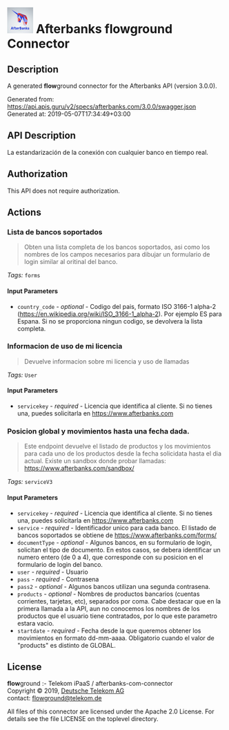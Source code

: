 # ![LOGO](logo.png) Afterbanks **flow**ground Connector

## Description

A generated **flow**ground connector for the Afterbanks API (version 3.0.0).

Generated from: https://api.apis.guru/v2/specs/afterbanks.com/3.0.0/swagger.json<br/>
Generated at: 2019-05-07T17:34:49+03:00

## API Description

La estandarización de la conexión con cualquier banco en tiempo real.

## Authorization

This API does not require authorization.

## Actions

### Lista de bancos soportados

> Obten una lista completa de los bancos soportados, asi como los nombres de los campos necesarios para dibujar un formulario de login similar al oritinal del banco.

*Tags:* `forms`

#### Input Parameters
* `country_code` - _optional_ - Codigo del pais, formato ISO 3166-1 alpha-2 (https://en.wikipedia.org/wiki/ISO_3166-1_alpha-2). Por ejemplo ES para Espana. Si no se proporciona ningun codigo, se devolvera la lista completa.

### Informacion de uso de mi licencia

> Devuelve informacion sobre mi licencia y uso de llamadas

*Tags:* `User`

#### Input Parameters
* `servicekey` - _required_ - Licencia que identifica al cliente. Si no tienes una, puedes solicitarla en https://www.afterbanks.com

### Posicion global y movimientos hasta una fecha dada.

> Este endpoint devuelve el listado de productos y los movimientos para cada uno de los productos desde la fecha solicidata hasta el dia actual. Existe un sandbox donde probar llamadas: https://www.afterbanks.com/sandbox/

*Tags:* `serviceV3`

#### Input Parameters
* `servicekey` - _required_ - Licencia que identifica al cliente. Si no tienes una, puedes solicitarla en https://www.afterbanks.com
* `service` - _required_ - Identificador unico para cada banco. El listado de bancos soportados se obtiene de https://www.afterbanks.com/forms/
* `documentType` - _optional_ - Algunos bancos, en su formulario de login, solicitan el tipo de documento. En estos casos, se debera identificar un numero entero (de 0 a 4), que corresponde con su posicion en el formulario de login del banco.
* `user` - _required_ - Usuario
* `pass` - _required_ - Contrasena
* `pass2` - _optional_ - Algunos bancos utilizan una segunda contrasena.
* `products` - _optional_ - Nombres de productos bancarios (cuentas corrientes, tarjetas, etc), separados por coma. Cabe destacar que en la primera llamada a la API, aun no conocemos los nombres de los productos que el usuario tiene contratados, por lo que este parametro estara vacio.
* `startdate` - _required_ - Fecha desde la que queremos obtener los movimientos en formato dd-mm-aaaa. Obligatorio cuando el valor de "products" es distinto de GLOBAL.

## License

**flow**ground :- Telekom iPaaS / afterbanks-com-connector<br/>
Copyright © 2019, [Deutsche Telekom AG](https://www.telekom.de)<br/>
contact: flowground@telekom.de

All files of this connector are licensed under the Apache 2.0 License. For details
see the file LICENSE on the toplevel directory.
